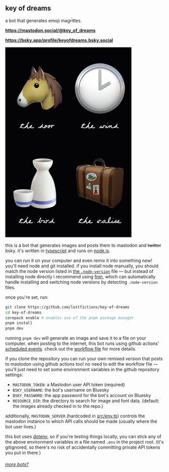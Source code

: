 ## key of dreams

a bot that generates emoji magrittes.

**https://mastodon.social/@key_of_dreams**

**https://bsky.app/profile/keyofdreams.bsky.social**

![key of dreams](example.png)

this is a bot that generates images and posts them to mastodon and ~~twitter~~ bsky. it's written in [typescript](https://www.typescriptlang.org/) and runs on [node.js](http://nodejs.org/).

you can run it on your computer and even remix it into something new! you'll need node and git installed. if you install node manually, you should match the node version listed in [the `.node-version`](.node-version) file — but instead of installing node directly i recommend using [fnm](https://github.com/Schniz/fnm), which can automatically handle installing and switching node versions by detecting `.node-version` files.

once you're set, run:

```sh
git clone https://github.com/lostfictions/key-of-dreams
cd key-of-dreams
corepack enable # enables use of the pnpm package manager
pnpm install
pnpm dev
```

running `pnpm dev` will generate an image and save it to a file on your computer. when posting to the internet, this bot runs using github actions' [scheduled events](https://docs.github.com/en/actions/reference/events-that-trigger-workflows#scheduled-events). check out the [workflow file](.github/workflows/twoot.yml) for more details.

if you clone the repository you can run your own remixed version that posts to mastodon using github actions too! no need to edit the workflow file — you'll just need to set some environment variables in the github repository settings:

- `MASTODON_TOKEN`: a Mastodon user API token (required)
- `BSKY_USERNAME`: the bot's username on Bluesky
- `BSKY_PASSWORD`: the app password for the bot's account on Bluesky
- `RESOURCE_DIR`: the directory to search for image and font data. (default: the images already checked in to the repo.)

additionally, `MASTODON_SERVER` (hardcoded in [src/env.ts](src/env.ts)) controls the mastodon instance to which API calls should be made (usually where the bot user lives.)

this bot uses [dotenv](https://github.com/motdotla/dotenv), so if you're testing things locally, you can stick any of the above environment variables in a file named `.env` in the project root. (it's gitignored, so there's no risk of accidentally committing private API tokens you put in there.)

###### [more bots?](https://github.com/lostfictions?tab=repositories&q=botally)
